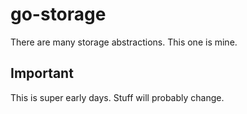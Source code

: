 # go-storage

There are many storage abstractions. This one is mine.

## Important

This is super early days. Stuff will probably change.